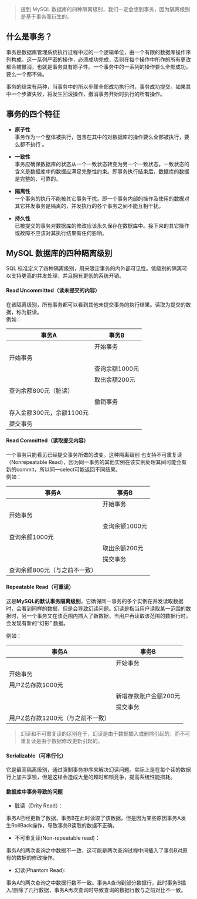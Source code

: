 > 提到 MySQL 数据库的四种隔离级别，我们一定会想到事务，因为隔离级别是基于事务而衍生的。  
  
## 什么是事务？  
事务是数据库管理系统执行过程中过的一个逻辑单位，由一个有限的数据库操作序列构成。这一系列严密的操作，必须成功完成，否则在每个操作中所作的所有更改都会被撤消，也就是事务具有原子性。一个事务中的一系列的操作要么全部成功，要么一个都不做。

事务的结束有两种，当事务中的所以步骤全部成功执行时，事务成功提交。如果其中一个步骤失败，将发生回滚操作，撤消事务开始时执行的所有操作。  
  
## 事务的四个特征  
  

- **原子性**  
 事务作为一个整体被执行，包含在其中的对数据库的操作要么全部被执行，要么都不执行 。  

- **一致性**  
 事务应确保数据库的状态从一个一致状态转变为另一个一致状态。一致状态的含义是数据库中的数据应满足完整性约束。即事务执行结束后，数据库的数据是完整的、可靠的。  
  
- **隔离性**  
 一个事务的执行不能被其它事务干扰。即一个事务内部的操作及使用的数据对其它并发事务是隔离的，并发执行的各个事务之间不能互相干扰。   

- **持久性**  
 已被提交的事务对数据库的修改应该永久保存在数据库中。接下来的其它操作或故障不应该对其执行结果有任何影响。  
  
## MySQL 数据库的四种隔离级别  
SQL 标准定义了四种隔离级别，用来限定事务的内外部可见性。低级别的隔离可以支持更高的并发处理，并且拥有更低的系统开销。  
  
#### Read Uncommitted（读未提交的内容）  
在该隔离级别，所有事务都可以看到其他未提交事务的执行结果。读取为提交的数据，称为脏读。  
例如：  

|   事务A        |    事务B        |  
|-----------     |-----------      |
|                |  开始事务       |  
|  开始事务      |                 |  
|                |  查询余额1000元 |
|                |  取出余额200元  |
| 查询余额800元（脏读）  |                 |
|                |  撤销事务       |
| 存入金额300元，余额1100元  |                 |
| 提交事务  |                 |  
  
#### Read Committed（读取提交内容）
一个事务只能看见已经提交事务所做的改变。这种隔离级别 也支持不可重复读（Nonrepeatable Read），因为同一事务的其他实例在该实例处理其间可能会有新的commit，所以同一select可能返回不同结果。  
例如：   

|   事务A        |    事务B        |  
|-----------     |-----------      |
|                |  开始事务       |  
|  开始事务      |                 |  
|                |  查询余额1000元 |
| 查询余额1000元  |                 |
|                |  取出余额200元  |
|                |  提交事务       |
| 查询余额800元（与之前不一致）  |                 |  
  
#### Repeatable Read（可重读）  
这是**MySQL的默认事务隔离级别**，它确保同一事务的多个实例在并发读取数据时，会看到同样的数据，但是会导致幻读问题。幻读是指当用户读取某一范围的数据时，另一个事务又在该范围内插入了新数据，当用户再读取该范围的数据行时，会发现有新的“幻影” 数据。  
  
例如：   

|   事务A        |    事务B        |  
|-----------     |-----------      |
|                |  开始事务       |  
|  开始事务      |                 |  
| 用户Z总存款1000元 |                 |
|                |  新增存款账户金额200元  |
|                |  提交事务       |
| 用户Z总存款1200元（与之前不一致）  |                 |  
  
> 幻读和不可重复读的区别在于，幻读是由于数据插入或删除引起的，而不可重复读是由于数据修改更新引起的。  
  
#### Serializable（可串行化）  
  
它是最高隔离级别，通过强制事务排序来解决幻读问题。实际上是在每个读的数据行上加共享锁，但是这样会造成大量的超时和锁竞争，提高系统性能损耗。  
  
#### 数据库中事务导致的问题  
  
- 脏读（Drity Read）：  
  
事务A已经更新了数据，事务B在此时读取了该数据，但是因为某些原因事务A发生RollBack操作，导致事务B读取的数据不正确。  
  
- 不可重复读(Non-repeatable read)：  
  
事务A的两次查询之中数据不一致，这可能是两次查询过程中间插入了事务B对原有的数据的修改操作。  
  
- 幻读(Phantom Read):  
  
事务A的两次查询之中数据行数不一致。事务A查询到部分数据行，此时事务B插入/删除了几行数据，事务A再次查询时导致查询的数据行数与之前对比不一致。